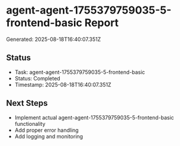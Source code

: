 # agent-agent-1755379759035-5-frontend-basic Report

Generated: 2025-08-18T16:40:07.351Z

## Status
- Task: agent-agent-1755379759035-5-frontend-basic
- Status: Completed
- Timestamp: 2025-08-18T16:40:07.351Z

## Next Steps
- Implement actual agent-agent-1755379759035-5-frontend-basic functionality
- Add proper error handling
- Add logging and monitoring
